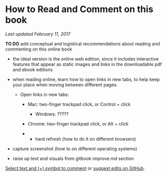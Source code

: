 # How to Read and Comment on this book
*Last updated February 11, 2017*

**TO DO**
add conceptual and logistical recommendations about reading and commenting on this online book

- the ideal version is the online web edition, since it includes interactive features that appear as static images and links in the downloadable pdf and ebook editions

- when reading online, learn how to open links in new tabs, to help keep your place when moving between different pages.
  - Open links in new tabs:
    - Mac: two-finger trackpad click, or Control + click   
	  - Windows: ?????
    - Chrome: two-finger trackpad click, or Alt + click

    - - hard refresh (how to do it on different browsers)
- capture screenshot (how to on different operating systems)

- raise up text and visuals from gitbook improve.md section

<a href="https://www.datavizforall.org/gitbook/improve.html">Select text and (+) symbol to comment</a> or <a href="https://github.com/JackDougherty/datavizforall">suggest edits on GitHub</a>.
